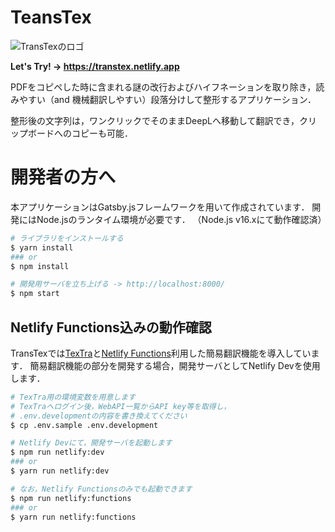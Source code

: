 # TeansTex
![TransTexのロゴ](src/img/image.jpg)

**Let's Try! -> https://transtex.netlify.app**

PDFをコピペした時に含まれる謎の改行およびハイフネーションを取り除き，読みやすい（and 機械翻訳しやすい）段落分けして整形するアプリケーション．

整形後の文字列は，ワンクリックでそのままDeepLへ移動して翻訳でき，クリップボードへのコピーも可能．


# 開発者の方へ
本アプリケーションはGatsby.jsフレームワークを用いて作成されています．
開発にはNode.jsのランタイム環境が必要です．
（Node.js v16.xにて動作確認済）

```bash
# ライブラリをインストールする
$ yarn install
### or
$ npm install

# 開発用サーバを立ち上げる -> http://localhost:8000/
$ npm start
```

## Netlify Functions込みの動作確認
TransTexでは[TexTra](https://mt-auto-minhon-mlt.ucri.jgn-x.jp)と[Netlify Functions](https://www.netlify.com/products/functions/)利用した簡易翻訳機能を導入しています．
簡易翻訳機能の部分を開発する場合，開発サーバとしてNetlify Devを使用します．

```bash
# TexTra用の環境変数を用意します
# TexTraへログイン後，WebAPI一覧からAPI key等を取得し，
# .env.developmentの内容を書き換えてください
$ cp .env.sample .env.development

# Netlify Devにて，開発サーバを起動します
$ npm run netlify:dev
### or
$ yarn run netlify:dev

# なお，Netlify Functionsのみでも起動できます
$ npm run netlify:functions
### or
$ yarn run netlify:functions
```
